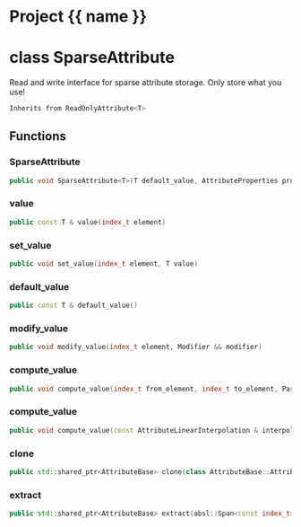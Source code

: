 <script setup>
import {useRoute} from 'vitepress'
const {path} = useRoute()
const tokens = path.split('/')
const words = tokens[2].split('-');
for (let i = 0; i < words.length; i++) {
    words[i] = words[i].charAt(0).toUpperCase() + words[i].slice(1);
    words[i] = words[i].replace('geode', 'Geode')
}
const name = words.join('-');
</script>
# Project {{ name }}

# class SparseAttribute


 Read and write interface for sparse attribute storage. Only store what you use!



```cpp
Inherits from ReadOnlyAttribute<T>
```



## Functions

### SparseAttribute

```cpp
public void SparseAttribute<T>(T default_value, AttributeProperties properties, PassKey )
```


### value

```cpp
public const T & value(index_t element)
```


### set_value

```cpp
public void set_value(index_t element, T value)
```


### default_value

```cpp
public const T & default_value()
```


### modify_value

```cpp
public void modify_value(index_t element, Modifier && modifier)
```


### compute_value

```cpp
public void compute_value(index_t from_element, index_t to_element, PassKey )
```


### compute_value

```cpp
public void compute_value(const AttributeLinearInterpolation & interpolation, index_t to_element, PassKey )
```


### clone

```cpp
public std::shared_ptr<AttributeBase> clone(class AttributeBase::AttributeKey )
```


### extract

```cpp
public std::shared_ptr<AttributeBase> extract(absl::Span<const index_t> old2new, index_t nb_elements, class AttributeBase::AttributeKey )
```




